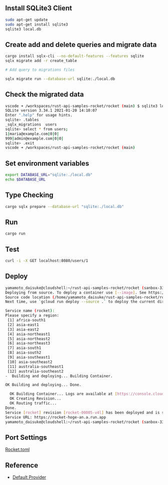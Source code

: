 ## Install SQLite3 Client
```bash
sudo apt-get update
sudo apt-get install sqlite3
sqlite3 local.db 
```

## Create add and delete queries and migrate data
```bash
cargo install sqlx-cli --no-default-features --features sqlite
sqlx migrate add -r create_table

# Add query to migrations files

sqlx migrate run --database-url sqlite:./local.db
```

## Check the migrated data
```bash
vscode ➜ /workspaces/rust-api-samples-rocket/rocket (main) $ sqlite3 local.db 
SQLite version 3.34.1 2021-01-20 14:10:07
Enter ".help" for usage hints.
sqlite> .tables
_sqlx_migrations  users           
sqlite> select * from users;
1|maria@example.com|0|0|
999|admin@example.com|0|0|
sqlite> .exit
vscode ➜ /workspaces/rust-api-samples-rocket/rocket (main) 
```

## Set environment variables
```bash
export DATABASE_URL="sqlite:./local.db"
echo $DATABASE_URL
```

## Type Checking
```bash
cargo sqlx prepare --database-url "sqlite:./local.db"
```

## Run
```bash
cargo run
```

## Test
```bash
curl -i -X GET localhost:8080/users/1
```

## Deploy
```bash
yamamoto_daisuke@cloudshell:~/rust-api-samples-rocket/rocket (sanbox-334000)$ gcloud run deploy
Deploying from source. To deploy a container use [--image]. See https://cloud.google.com/run/docs/deploying-source-code for more details.
Source code location (/home/yamamoto_daisuke/rust-api-samples-rocket/rocket):
Next time, use `gcloud run deploy --source .` to deploy the current directory.

Service name (rocket):
Please specify a region:
 [1] africa-south1
 [2] asia-east1
 [3] asia-east2
 [4] asia-northeast1
 [5] asia-northeast2
 [6] asia-northeast3
 [7] asia-south1
 [8] asia-south2
 [9] asia-southeast1
 [10] asia-southeast2
 [11] australia-southeast1
 [12] australia-southeast2
-  Building and deploying... Building Container.

OK Building and deploying... Done.

  OK Building Container... Logs are available at [https://console.cloud.google.com/cloud-build/builds/a-b-c-d-ed?project=xxxxxxxxxxxx].
  OK Creating Revision...
  OK Routing traffic...
Done.
Service [rocket] revision [rocket-00005-v4l] has been deployed and is serving 100 percent of traffic.
Service URL: https://rocket-hoge-an.a.run.app
yamamoto_daisuke@cloudshell:~/rust-api-samples-rocket/rocket (sanbox-334000)$ 
```

## Port Settings
[Rocket.toml](./Rocket.toml)

## Reference
- [Default Provider](https://rocket.rs/v0.5/guide/configuration/#default-provider)
